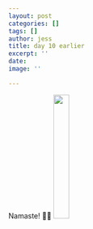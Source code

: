 ```yaml
---
layout: post
categories: []
tags: []
author: jess
title: day 10 earlier
excerpt: ''
date: 
image: ''

---
```

Namaste! 🧘‍♀️ <img width="25%" height="25%" src="{{site.url}}{{site.baseurl}}/assets/images/jess-signature.gif">
